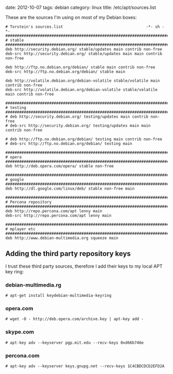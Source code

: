 date:    2012-10-07
tags: debian
category: linux
title: /etc/apt/sources.list

These are the sources I'm using on most of my Debian boxes:

```
# Torstein's sources.list                                    -*- sh -*-
#######################################################################
# stable
#######################################################################
deb http://security.debian.org/ stable/updates main contrib non-free
deb-src http://security.debian.org/ stable/updates main main contrib non-free

deb http://ftp.no.debian.org/debian/ stable main contrib non-free
deb-src http://ftp.no.debian.org/debian/ stable main

deb http://volatile.debian.org/debian-volatile stable/volatile main contrib non-free
deb-src http://volatile.debian.org/debian-volatile stable/volatile main contrib non-free

#######################################################################
# testing
#######################################################################
# deb http://security.debian.org/ testing/updates main contrib non-free
# deb-src http://security.debian.org/ testing/updates main main contrib non-free

# deb http://ftp.no.debian.org/debian/ testing main contrib non-free
# deb-src http://ftp.no.debian.org/debian/ testing main

#######################################################################
# opera
#######################################################################
deb http://deb.opera.com/opera/ stable non-free

#######################################################################
# google
#######################################################################
deb http://dl.google.com/linux/deb/ stable non-free main

#######################################################################
# Percona repository
#######################################################################
deb http://repo.percona.com/apt lenny main
deb-src http://repo.percona.com/apt lenny main

#######################################################################
# mplayer etc
#######################################################################B
deb http://www.debian-multimedia.org squeeze main

```


## Adding the third party repository keys

I trust these third party sources, therefore I add their keys
to my local APT key ring:

### debian-multimedia.rg
    # apt-get install keydebian-multimedia-keyring

### opera.com
    # wget -O - http://deb.opera.com/archive.key | apt-key add -

### skype.com
    # apt-key adv --keyserver pgp.mit.edu --recv-keys 0xd66b746e

### percona.com
    # apt-key adv --keyserver keys.gnupg.net --recv-keys 1C4CBDCDCD2EFD2A

<!--
### mozilla.debian.net
    wget -O - -q http://mozilla.debian.net/archive.asc | gpg --import

-->
